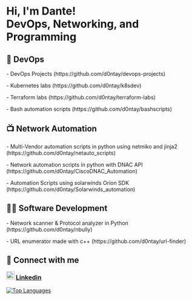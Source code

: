 <h1>Hi, I'm Dante! <br/><a>DevOps</a>, <a> Networking</a>,<a> and Programming</a></h1>

<h2>👾 DevOps</h2>
<p>- DevOps Projects (https://github.com/d0ntay/devops-projects)</p>
<p>- Kubernetes labs (https://github.com/d0ntay/k8sdev)</p>
<p>- Terraform labs (https://github.com/d0ntay/terraform-labs)</p>
<p>- Bash automation scripts (https://github.com/d0ntay/bashscripts)</p>

<h2>📺 Network Automation</h2>
<p>- Multi-Vendor automation scripts in python using netmiko and jinja2 (https://github.com/d0ntay/netauto_scripts)</p>
<p>- Network automation scripts in python with DNAC API (https://github.com/d0ntay/CiscoDNAC_Automation)</p>
<p>- Automation Scripts using solarwinds Orion SDK (https://github.com/d0ntay/Solarwinds_automation)</p>

<h2>👨‍💻 Software Development</h2>
 <p>- Network scanner & Protocol analyzer in Python (https://github.com/d0ntay/nbully)</p>
 <p>- URL enumerator made with c++ (https://github.com/d0ntay/url-finder)</p>

<h2>📱 Connect with me</h2>
<img align="left" alt="dante | LinkedIn" width="22px" src="https://cdn.jsdelivr.net/npm/simple-icons@v3/icons/linkedin.svg" /> <h3><a href="https://www.linkedin.com/in/dantecicciarelli/">Linkedin</a></h3>



[![Top Languages](https://github-readme-stats.vercel.app/api/top-langs/?username=anuraghazra)](https://github.com/anuraghazra/github-readme-stats)

